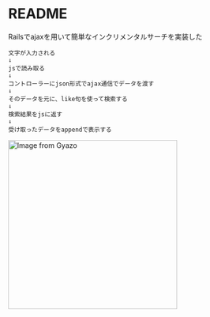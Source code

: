 # README

Railsでajaxを用いて簡単なインクリメンタルサーチを実装した


```
文字が入力される
↓
jsで読み取る
↓
コントローラーにjson形式でajax通信でデータを渡す
↓
そのデータを元に、like句を使って検索する
↓
検索結果をjsに返す
↓
受け取ったデータをappendで表示する
```

<a href="https://gyazo.com/c64522bdf35591d5b10bdf4143f75835"><img src="https://i.gyazo.com/c64522bdf35591d5b10bdf4143f75835.gif" alt="Image from Gyazo" width="342"/></a>
